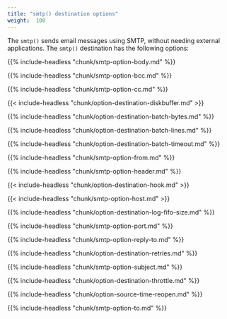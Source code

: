 ```yaml
---
title: "smtp() destination options"
weight:  100
---
```

<!-- DISCLAIMER: This file is based on the syslog-ng Open Source Edition documentation https://github.com/balabit/syslog-ng-ose-guides/commit/2f4a52ee61d1ea9ad27cb4f3168b95408fddfdf2 and is used under the terms of The syslog-ng Open Source Edition Documentation License. The file has been modified by Axoflow. -->

The `smtp()` sends email messages using SMTP, without needing external applications. The `smtp()` destination has the following options:

{{% include-headless "chunk/smtp-option-body.md" %}}

{{% include-headless "chunk/smtp-option-bcc.md" %}}

{{% include-headless "chunk/smtp-option-cc.md" %}}

{{< include-headless "chunk/option-destination-diskbuffer.md" >}}

{{% include-headless "chunk/option-destination-batch-bytes.md" %}}

{{% include-headless "chunk/option-destination-batch-lines.md" %}}

{{% include-headless "chunk/option-destination-batch-timeout.md" %}}

{{% include-headless "chunk/smtp-option-from.md" %}}

{{% include-headless "chunk/smtp-option-header.md" %}}

{{< include-headless "chunk/option-destination-hook.md" >}}

{{< include-headless "chunk/smtp-option-host.md" >}}

{{% include-headless "chunk/option-destination-log-fifo-size.md" %}}

{{% include-headless "chunk/smtp-option-port.md" %}}

{{% include-headless "chunk/smtp-option-reply-to.md" %}}

{{% include-headless "chunk/option-destination-retries.md" %}}

{{% include-headless "chunk/smtp-option-subject.md" %}}

{{% include-headless "chunk/option-destination-throttle.md" %}}

{{% include-headless "chunk/option-source-time-reopen.md" %}}

{{% include-headless "chunk/smtp-option-to.md" %}}
